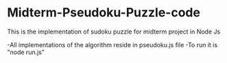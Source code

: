 # Midterm-Pseudoku-Puzzle-code
This is the implementation of sudoku puzzle for midterm project in Node Js 

-All implementations of the algorithm reside in pseudoku.js file
-To run it is "node run.js"
